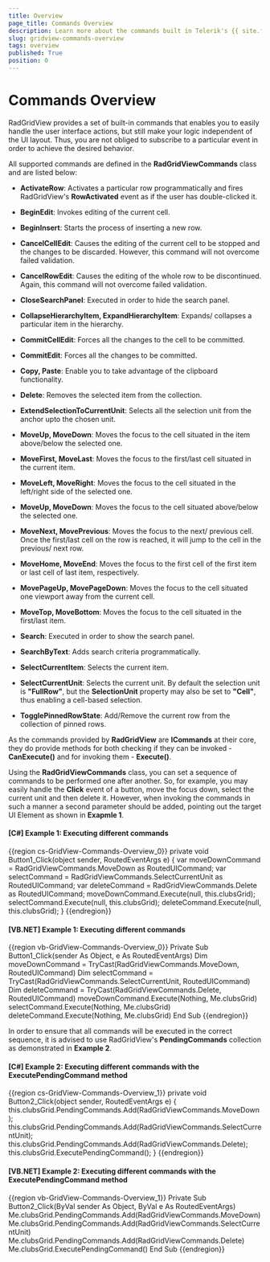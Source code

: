```yaml
---
title: Overview
page_title: Commands Overview
description: Learn more about the commands built in Telerik's {{ site.framework_name }} DataGrid that allow you to easily handle the user interface actions.
slug: gridview-commands-overview
tags: overview
published: True
position: 0
---
```


# Commands Overview

RadGridView provides a set of built-in commands that enables you to easily handle the user interface actions, but still make your logic independent of the UI layout. Thus, you are not obliged to subscribe to a particular event in order to achieve the desired behavior. 

All supported commands are defined in the **RadGridViewCommands** class and are listed below:

* __ActivateRow__: Activates a particular row programmatically and fires RadGridView's __RowActivated__ event as if the user has double-clicked it.

* __BeginEdit__: Invokes editing of the current cell.

* __BeginInsert__: Starts the process of inserting a new row.

* __CancelCellEdit__: Causes the editing of the current cell to be stopped and the changes to be discarded. However, this command will not overcome failed validation.

* __CancelRowEdit__: Causes the editing of the whole row to be discontinued. Again, this command will not overcome failed validation.

* __CloseSearchPanel__: Executed in order to hide the search panel.

* __CollapseHierarchyItem, ExpandHierarchyItem__: Expands/ collapses a particular item in the hierarchy.

* __CommitCellEdit__: Forces all the changes to the cell to be committed.

* __CommitEdit__: Forces all the changes to be committed.

* __Copy, Paste__: Enable you to take advantage of the clipboard functionality.

* __Delete__: Removes the selected item from the collection.

* __ExtendSelectionToCurrentUnit__: Selects all the selection unit from the anchor upto the chosen unit.

* __MoveUp, MoveDown__: Moves the focus to the cell situated in the item above/below the selected one.

* __MoveFirst, MoveLast__: Moves the focus to the first/last cell situated in the current item.

* __MoveLeft, MoveRight__: Moves the focus to the cell situated in the left/right side of the selected one.

* __MoveUp, MoveDown__: Moves the focus to the cell situated above/below the selected one.

* __MoveNext, MovePrevious__: Moves the focus to the next/ previous cell. Once the first/last cell on the row is reached, it will jump to the cell in the previous/ next row.

* __MoveHome, MoveEnd__: Moves the focus to the first cell of the first item or last cell of last item, respectively.

* __MovePageUp, MovePageDown__: Moves the focus to the cell situated one viewport away from the current cell.

* __MoveTop, MoveBottom__: Moves the focus to the cell situated in the first/last item.

* __Search__: Executed in order to show the search panel.
		  
* __SearchByText__: Adds search criteria programmatically.

* __SelectCurrentItem__: Selects the current item.

* __SelectCurrentUnit__: Selects the current unit. By default the selection unit is __"FullRow"__, but the __SelectionUnit__ property may also be set to __"Cell"__, thus enabling a cell-based selection.

* __TogglePinnedRowState__: Add/Remove the current row from the collection of pinned rows.

As the commands provided by __RadGridView__ are __ICommands__ at their core, they do provide methods for  both checking if they can be invoked - __CanExecute()__ and for invoking them - __Execute()__.

Using the __RadGridViewCommands__ class, you can set a sequence of commands to be performed one after another.  So, for example, you may easily handle the **Click** event of a button, move the focus down, select the current unit and then delete it. However, when invoking the commands in such a manner a second parameter should be added, pointing out the target UI Element as shown in **Exapmle 1**.

#### __[C#] Example 1: Executing different commands__

{{region cs-GridView-Commands-Overview_0}}
	private void Button1_Click(object sender, RoutedEventArgs e)
    {
        var moveDownCommand = RadGridViewCommands.MoveDown as RoutedUICommand;
        var selectCommand = RadGridViewCommands.SelectCurrentUnit as RoutedUICommand;
        var deleteCommand = RadGridViewCommands.Delete as RoutedUICommand;
        moveDownCommand.Execute(null, this.clubsGrid);
        selectCommand.Execute(null, this.clubsGrid);
        deleteCommand.Execute(null, this.clubsGrid);
    }
{{endregion}}

#### __[VB.NET] Example 1: Executing different commands__

{{region vb-GridView-Commands-Overview_0}}
	Private Sub Button1_Click(sender As Object, e As RoutedEventArgs)
        Dim moveDownCommand = TryCast(RadGridViewCommands.MoveDown, RoutedUICommand)
        Dim selectCommand = TryCast(RadGridViewCommands.SelectCurrentUnit, RoutedUICommand)
        Dim deleteCommand = TryCast(RadGridViewCommands.Delete, RoutedUICommand)
        moveDownCommand.Execute(Nothing, Me.clubsGrid)
        selectCommand.Execute(Nothing, Me.clubsGrid)
        deleteCommand.Execute(Nothing, Me.clubsGrid)
    End Sub
{{endregion}}

In order to ensure that all commands will be executed in the correct sequence, it is advised to use RadGridView's **PendingCommands** collection as demonstrated in **Example 2**.

#### __[C#] Example 2: Executing different commands with the ExecutePendingCommand method__

{{region cs-GridView-Commands-Overview_1}}
	private void Button2_Click(object sender, RoutedEventArgs e)
	{
	    this.clubsGrid.PendingCommands.Add(RadGridViewCommands.MoveDown);
	    this.clubsGrid.PendingCommands.Add(RadGridViewCommands.SelectCurrentUnit);
	    this.clubsGrid.PendingCommands.Add(RadGridViewCommands.Delete);
	    this.clubsGrid.ExecutePendingCommand();
	}
{{endregion}}

#### __[VB.NET] Example 2: Executing different commands with the ExecutePendingCommand method__

{{region vb-GridView-Commands-Overview_1}}
	Private Sub Button2_Click(ByVal sender As Object, ByVal e As RoutedEventArgs)
	    Me.clubsGrid.PendingCommands.Add(RadGridViewCommands.MoveDown)
	    Me.clubsGrid.PendingCommands.Add(RadGridViewCommands.SelectCurrentUnit)
	    Me.clubsGrid.PendingCommands.Add(RadGridViewCommands.Delete)
	    Me.clubsGrid.ExecutePendingCommand()
	End Sub
{{endregion}}